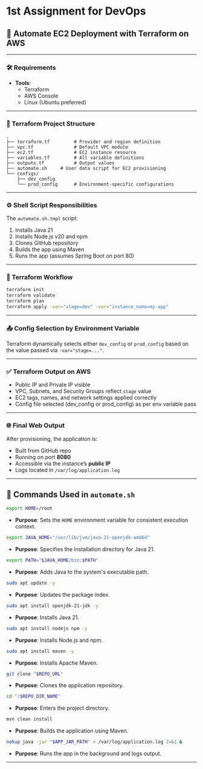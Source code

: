 
# 1st Assignment for DevOps  
## 🚀 Automate EC2 Deployment with Terraform on AWS

---

### 🛠️ Requirements

- **Tools**:
  - Terraform
  - AWS Console
  - Linux (Ubuntu preferred)

---

### 📁 Terraform Project Structure

```
.
├── terraform.tf         # Provider and region definition
├── vpc.tf               # Default VPC module
├── ec2.tf               # EC2 instance resource
├── variables.tf         # All variable definitions
├── outputs.tf           # Output values
├── automate.sh     # User data script for EC2 provisioning
└── configs/
    ├── dev_config
    └── prod_config      # Environment-specific configurations
```

---

### ⚙️ Shell Script Responsibilities

The `automate.sh.tmpl` script:

1. Installs Java 21
2. Installs Node.js v20 and npm
3. Clones GitHub repository
4. Builds the app using Maven
5. Runs the app (assumes Spring Boot on port 80)

---

### 🚀 Terraform Workflow

```bash
terraform init
terraform validate
terraform plan
terraform apply -var="stage=dev" -var="instance_name=my-app"
```

---

### 📤 Config Selection by Environment Variable

Terraform dynamically selects either `dev_config` or `prod_config` based on the value passed via `-var="stage=..."`.

---

### ✅ Terraform Output on AWS

- Public IP and Private IP visible
- VPC, Subnets, and Security Groups reflect `stage` value
- EC2 tags, names, and network settings applied correctly
- Config file selected (dev_config or prod_config) as per env variable pass 

---

### 🌐 Final Web Output

After provisioning, the application is:

- Built from GitHub repo
- Running on port **8080**
- Accessible via the instance’s **public IP**
- Logs located in `/var/log/application.log`

---

## 📜 Commands Used in `automate.sh`

```bash
export HOME=/root
```
- **Purpose**: Sets the `HOME` environment variable for consistent execution context.

```bash
export JAVA_HOME="/usr/lib/jvm/java-21-openjdk-amd64"
```
- **Purpose**: Specifies the installation directory for Java 21.

```bash
export PATH="$JAVA_HOME/bin:$PATH"
```
- **Purpose**: Adds Java to the system's executable path.

```bash
sudo apt update -y
```
- **Purpose**: Updates the package index.

```bash
sudo apt install openjdk-21-jdk -y
```
- **Purpose**: Installs Java 21.

```bash
sudo apt install nodejs npm -y
```
- **Purpose**: Installs Node.js and npm.

```bash
sudo apt install maven -y
```
- **Purpose**: Installs Apache Maven.

```bash
git clone "$REPO_URL"
```
- **Purpose**: Clones the application repository.

```bash
cd "/$REPO_DIR_NAME"
```
- **Purpose**: Enters the project directory.

```bash
mvn clean install
```
- **Purpose**: Builds the application using Maven.

```bash
nohup java -jar "$APP_JAR_PATH" > /var/log/application.log 2>&1 &
```
- **Purpose**: Runs the app in the background and logs output.

---

